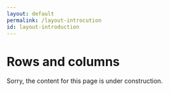 ```yaml
---
layout: default
permalink: /layout-introcution
id: layout-introduction
---
```


# Rows and columns

Sorry, the content for this page is under construction.
